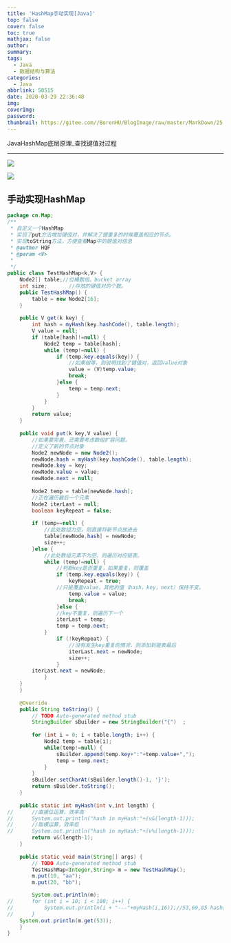 ```yaml
---
title: 'HashMap手动实现[Java]'
top: false
cover: false
toc: true
mathjax: false
author: 
summary: 
tags:
  - Java
  - 数据结构与算法
categories:
  - Java
abbrlink: 50515
date: 2020-03-29 22:36:48
img:
coverImg:
password:
thumbnail: https://gitee.com//BorenHU/BlogImage/raw/master/MarkDown/25.jpg
---
```


JavaHashMap底层原理_查找键值对过程

<!-- more -->

---


![](https://img-blog.csdnimg.cn/20200329223435359.png?x-oss-process=image/watermark,type_ZmFuZ3poZW5naGVpdGk,shadow_10,text_aHR0cHM6Ly9ibG9nLmNzZG4ubmV0L0pJRkFRTw==,size_16,color_FFFFFF,t_70)

![](https://img-blog.csdnimg.cn/20200329224132728.png?x-oss-process=image/watermark,type_ZmFuZ3poZW5naGVpdGk,shadow_10,text_aHR0cHM6Ly9ibG9nLmNzZG4ubmV0L0pJRkFRTw==,size_16,color_FFFFFF,t_70)

## 手动实现HashMap

```java
package cn.Map;
/**
 * 自定义一个HashMap
 * 实现了put方法增加键值对，并解决了键重复的时候覆盖相应的节点。
 * 实现toString方法，方便查看Map中的键值对信息
 * @author HQF
 * @param <V>
 *
 */
public class TestHashMap<k,V> {
	Node2[] table;//位桶数组。bucket array
	int size;		//存放的键值对的个数。
	public TestHashMap() {
		table = new Node2[16];
	}
	
	public V get(k key) {
		int hash = myHash(key.hashCode(), table.length);
		V value = null;
		if (table[hash]!=null) {
			Node2 temp = table[hash];
			while (temp!=null) {
				if (temp.key.equals(key)) {
					//如果相等，则说明找到了键值对，返回value对象
					value = (V)temp.value;
					break;
				}else {
					temp = temp.next;
				}
			}
		}
		return value;
	}
	
	public void put(k key,V value) {
		//如果要完善，还需要考虑数组扩容问题。
		//定义了新的节点对象
		Node2 newNode = new Node2();
		newNode.hash = myHash(key.hashCode(), table.length);
		newNode.key = key;
		newNode.value = value;
		newNode.next = null;
		
		Node2 temp = table[newNode.hash];
		//正在遍历最后一个元素
		Node2 iterLast = null;
		boolean keyRepeat = false;
		
		if (temp==null) {
			//此处数组为空，则直接将新节点放进去
			table[newNode.hash] = newNode;
			size++;
		}else {
			//此处数组元素不为空。则遍历对应链表。
			while (temp!=null) {
				//判断key是否重复，如果重复，则覆盖
				if (temp.key.equals(key)) {
					keyRepeat = true;
				//只是覆盖value，其他的值（hash，key，next）保持不变。
					temp.value = value;
					break;
				}else {
				//key不重复，则遍历下一个
				iterLast = temp;
				temp = temp.next;
			}
				if (!keyRepeat) {
					//没有发生key重复的情况，则添加到链表最后
					iterLast.next = newNode;
					size++;
				}
		iterLast.next = newNode;
			}
	}
	}
	
	@Override
	public String toString() {
		// TODO Auto-generated method stub
		StringBuilder sBuilder = new StringBuilder("{")  ;
	
		for (int i = 0; i < table.length; i++) {
			Node2 temp = table[i];
			while(temp!=null) {
				sBuilder.append(temp.key+":"+temp.value+",");
				temp = temp.next;
			}
		}
		sBuilder.setCharAt(sBuilder.length()-1, '}');
		return sBuilder.toString();
	}
	
	public static int myHash(int v,int length) {
//		//直接位运算，效率高
//		System.out.println("hash in myHash:"+(v&(length-1)));
//		//取模运算，效率低
//		System.out.println("hash in myHash:"+(v%(length-1)));
		return v&(length-1);
	}
	
	public static void main(String[] args) {
		// TODO Auto-generated method stub
		TestHashMap<Integer,String> m = new	TestHashMap();
		m.put(10, "aa");
		m.put(20, "bb");

		System.out.println(m);	
//		for (int i = 10; i < 100; i++) {
//			System.out.println(i + "---"+myHash(i,16));//53,69,85 hash值相同
//		}
	System.out.println(m.get(53));
	}
}

```

